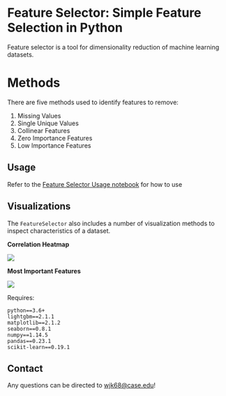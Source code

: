 # Feature Selector: Simple Feature Selection in Python

Feature selector is a tool for dimensionality reduction of machine learning datasets.

# Methods

There are five methods used to identify features to remove:

1. Missing Values
2. Single Unique Values
3. Collinear Features
4. Zero Importance Features
5. Low Importance Features 

## Usage

Refer to the [Feature Selector Usage notebook](https://github.com/WillKoehrsen/feature-selector/blob/master/Feature%20Selector%20Usage.ipynb) for how to use

## Visualizations

The `FeatureSelector` also includes a number of visualization methods to inspect 
characteristics of a dataset. 

__Correlation Heatmap__

![](images/example_collinear_heatmap.png)

__Most Important Features__

![](images/example_top_feature_importances.png)

Requires:

```
python==3.6+
lightgbm==2.1.1
matplotlib==2.1.2
seaborn==0.8.1
numpy==1.14.5
pandas==0.23.1
scikit-learn==0.19.1

```

## Contact

Any questions can be directed to wjk68@case.edu!
